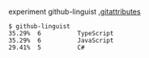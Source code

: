experiment github-linguist
[.gitattributes](./.gitattributes)

```
$ github-linguist
35.29%  6          TypeScript
35.29%  6          JavaScript
29.41%  5          C#
```
